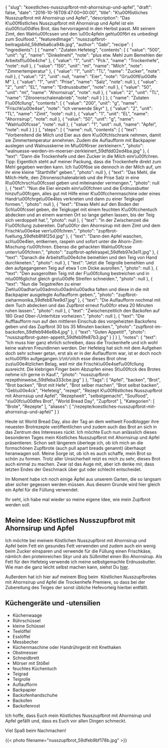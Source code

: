 {
    "slug": "koestliches-nusszupfbrot-mit-ahornsirup-und-apfel",
    "draft": false,
    "date": "2016-10-16T09:47:00+00:00",
    "title": "K\u00f6stliches Nusszupfbrot mit Ahornsirup und Apfel",
    "description": "Das K\u00f6stliches Nusszupfbrot mit Ahornsirup und Apfel ist ein s\u00fc\u00dfes Brot, das hervorragend in den Herbst passt. Mit seinem Zimt, den Waln\u00fcssen und den \u00c4pfeln geh\u00f6rt es unbedingt zum Soulfood.",
    "featuredImage": "nusszupfbrot-beitragsbild_59dfeba6ca94b.jpg",
    "author": "Gabi",
    "recipe": {
        "ingredients": [
            {
                "name": "Zutaten Hefeteig",
                "contents": [
                    {
                        "value": "500",
                        "unit": "g",
                        "name": "Dinkelmehl",
                        "note": "plus etw. Mehl zum Bemehlen der Arbeitsfl\u00e4che"
                    },
                    {
                        "value": "1",
                        "unit": "Pck.",
                        "name": "Trockenhefe",
                        "note": null
                    },
                    {
                        "value": "150",
                        "unit": "ml",
                        "name": "Milch",
                        "note": "Zimmertemperatur"
                    },
                    {
                        "value": "1",
                        "unit": "TL",
                        "name": "Zucker",
                        "note": null
                    },
                    {
                        "value": "2",
                        "unit": null,
                        "name": "Eier",
                        "note": "Gr\u00f6\u00dfe M"
                    },
                    {
                        "value": "1",
                        "unit": "Prise",
                        "name": "Salz",
                        "note": null
                    },
                    {
                        "value": "2",
                        "unit": "EL",
                        "name": "Erdnussbutter",
                        "note": null
                    },
                    {
                        "value": "50",
                        "unit": "ml",
                        "name": "Ahornsirup",
                        "note": null
                    },
                    {
                        "value": "2",
                        "unit": "TL",
                        "name": "Zitronenschalenabrieb",
                        "note": null
                    }
                ]
            },
            {
                "name": "Zutaten F\u00fcllung",
                "contents": [
                    {
                        "value": "200",
                        "unit": "g",
                        "name": "Frischk\u00e4se",
                        "note": "ich verwende Skyr"
                    },
                    {
                        "value": "2",
                        "unit": "TL",
                        "name": "Zimt",
                        "note": null
                    },
                    {
                        "value": "1",
                        "unit": "EL",
                        "name": "Ahornsirup",
                        "note": null
                    },
                    {
                        "value": "50",
                        "unit": "g",
                        "name": "Waln\u00fcsse",
                        "note": null
                    },
                    {
                        "value": "1",
                        "unit": null,
                        "name": "Apfel",
                        "note": null
                    }
                ]
            }
        ],
        "steps": [
            {
                "name": null,
                "contents": [
                    {
                        "text": "Vorbereitend die Milch und Eier aus dem K\u00fchlschrank nehmen, damit sie Zimmertemperatur annehmen. Zudem die Auflaufform mit Backpapier auslegen und Walnusskerne im M\u00f6rser zerkleinern.",
                        "photo": "walnuesse-werden-im-moerser-zerkleinert_59dfdd02ed4ba.jpg"
                    },
                    {
                        "text": "Dann die Trockenhefe und den Zucker in die Milch einr\u00fchren. Tipp: Eigentlich steht auf meiner Packung, dass die Trockenhefe direkt zum Mehl gegeben werden kann. Ich l\u00f6se sie dennoch in der Milch auf, um ihr eine kleine \"Starthilfe\" geben.",
                        "photo": null
                    },
                    {
                        "text": "Das Mehl, die Milch-Hefe, den Zitronenschalenabrieb und die Prise Salz in eine R\u00fchrsch\u00fcssel geben und miteinander vermengen.",
                        "photo": null
                    },
                    {
                        "text": "Nun die Eier einzeln einr\u00fchren und die Erdnussbutter hinzuf\u00fcgen, alles gut mit Hilfe einer K\u00fcchenmaschine oder eines Handr\u00fchrge\u00e4tes verkneten und dann zu einer Teigkugel formen.",
                        "photo": null
                    },
                    {
                        "text": "Etwas Mehl auf den Boden der Sch\u00fcssel geben, die Teigkugel mit einem feuchten K\u00fcchentuch abdecken und an einem warmen Ort so lange gehen lassen, bis der Teig sich verdoppelt hat.",
                        "photo": null
                    },
                    {
                        "text": "In der Zwischenzeit die F\u00fcllung zubereiten. Daf\u00fcr den Ahornsirup mit dem Zimt und dem Frischk\u00e4se verr\u00fchren.",
                        "photo": "zupfbrot-fuellung_59dfeb8f4f25d.jpg"
                    },
                    {
                        "text": "Dann den Apfel waschen, sch\u00e4len, entkernen, raspeln und sofort unter die Ahorn-Zimt-Mischung r\u00fchren. Ebenso die gehackten Waln\u00fcsse unterr\u00fchren.",
                        "photo": "zupfbrot-apfelraspel_59dfeb97e3e11.jpg"
                    },
                    {
                        "text": "Danach die Arbeitsfl\u00e4che bemehlen und den Teig von Hand durchkneten.",
                        "photo": null
                    },
                    {
                        "text": "Jetzt die Teigrolle bemehlen und den aufgegangenen Teig auf etwa 1 cm Dicke ausrollen.",
                        "photo": null
                    },
                    {
                        "text": "Den ausgerollten Teig mit der F\u00fcllung bestreichen und in m\u00f6glichst gleich gro\u00dfe Streifen schneiden.",
                        "photo": null
                    },
                    {
                        "text": "Nun die Teigstreifen zu einer Zieh\u00adhar\u00admo\u00adni\u00adka falten und diese in die mit Backpapier ausgelegte Auflaufform geben.",
                        "photo": "zupfbrot-zieharmonika_59dfeb87ee9d7.jpg"
                    },
                    {
                        "text": "Die Auflaufform nochmal mit dem Tuch abdecken und das Zupfbrot erneut f\u00fcr etwa 20 Minuten ruhen lassen.",
                        "photo": null
                    },
                    {
                        "text": "Zwischenzeitlich den Backofen auf 180 Grad Ober-\/Unterhitze vorheizen.",
                        "photo": null
                    },
                    {
                        "text": "Die Aufflaufform nun auf den mittleren Einschub des vorgeheizten Backofens geben und das Zupfbrot 30 bis 35 Minuten backen.",
                        "photo": "zupfbrot-im-backofen_59dfeb946e6b4.jpg"
                    },
                    {
                        "text": "Guten Appetit!",
                        "photo": "nusszupfbrot-guten-appetit_59dfeb9fe87b3.jpg"
                    }
                ]
            }
        ],
        "notes": {
            "text": "Ich muss hier ganz ehrlich schreiben, dass die Trockenhefe und ich wohl keine wahren Freundinnen werden. Der Hefeteig hat sich mit dem Aufgehen doch sehr schwer getan, erst als er in der Auflaufform war, ist er doch noch sch\u00f6n aufgegangen.\r\n\r\nIch esse dieses Brot ohne zus\u00e4tzlichen Belag, weil mir die Frischk\u00e4sef\u00fcllung ausreicht. Die klebrigen Finger beim Abzupfen eines St\u00fcck des Brotes nehme ich gerne in Kauf.",
            "photo": "nusszupfbrot-rezepthinweise_59dfeba333cbe.jpg"
        }
    },
    "Tags": [
        "Apfel",
        "backen",
        "Brot",
        "Brot backen",
        "Brot mit Hefe",
        "Brot selber machen",
        "Brot selbst backen",
        "Geb\u00e4ck",
        "Hefeteig",
        "rezept",
        "Rezept K\u00f6stliches Nusszupfbrot mit Ahornsiup und Apfel",
        "Rezeptwelt",
        "selbstgemacht",
        "Soulfood",
        "s\u00fc\u00dfes Brot",
        "World Bread Day",
        "Zupfbrot"
    ],
    "Kategorien": [
        "Brote",
        "Rezepte"
    ],
    "aliases": [
        "\/rezepte\/koestliches-nusszupfbrot-mit-ahornsirup-und-apfel\/"
    ]
}

Heute ist World Bread Day, also der Tag an dem weltweit Foodblogger ihre neuesten Brotrezepte veröffentlichen und zudem auch das Brot an sich in das Zentrum des Interesses rückt. Ich möchte Euch nun anlässlich dieses besonderen Tages mein Köstliches Nusszupfbrot mit Ahornsirup und Apfel präsentieren. Schon seit längerem überlege ich, ob ich mich an die formschönen Zupfbrote (auch pull apart breads genannt) überhaupt heranwagen soll. Meine Sorge ist, ob ich es auch schaffe, mein Brot so schön zu formen. Trotz aller Unsicherheit reizt es mich zu sehr, dieses Brot auch einmal zu machen. Zwar ist das Auge mit, aber ich denke mir, dass letzten Endes der Geschmack über gut oder schlecht entscheidet.

Im Moment habe ich noch einige Äpfel aus unserem Garten, die so langsam aber sicher gegessen werden müssen. Aus diesem Grunde wird hier gleich ein Apfel für die Füllung verwendet.

Ihr seht, ich habe mal wieder so meine eigene Idee, wie mein Zupfbrot werden soll.

## Meine Idee: Köstliches Nusszupfbrot mit Ahornsirup und Apfel

Ich möchte bei meinem Köstlichen Nusszupfbrot mit Ahornsirup und Apfel beim Fett ein gesundes Fett verwenden und zudem auch ein wenig beim Zucker einsparen und verwende für die Füllung einen Frischkäse, nämlich den proteinreichen Skyr und als Süßmittel einen Bio Ahornsirup. Als Fett für den Hefeteig verwende ich meine selbstgemachte Erdnussbutter. Wie man die ganz leicht selbst machen kann, siehst Du [hier][1].

Außerdem hat ich hier auf meinem Blog beim  Köstlichen Nusszupfbrotes mit Ahornsirup und Apfel die Trockenhefe Premiere, so dass bei der Zubereitung des Teiges der sonst übliche Hefevorteig hierbei entfällt.

## Küchengeräte und -utensilien

 * Küchenwaage
 * Rührschüssel
 * kleine Schüssel
 * Teelöffel
 * Esslöffel
 * Messbecher
 * Küchenmaschine oder Handrührgerät mit Knethaken
 * Obstmesser
 * Schneidbrett
 * Mörser mit Stößel
 * feuchtes Küchentuch
 * Teigrad
 * Teigrolle
 * Auflaufform
 * Backpapier
 * Backofenhandschuhe
 * Backofen
 * Backofenrost

Ich hoffe, dass Euch mein Köstliches Nusszupfbrot mit Ahornsirup und Apfel gefällt und, dass es Euch vor allen Dingen schmeckt.

Viel Spaß beim Nachmachen!

{{< photo filename="nusszupfbrot_59dfeb9bf178b.jpg" >}}

 [1]: https://kochfokus.de/rezepte/erdnussbutter-selber-machen/